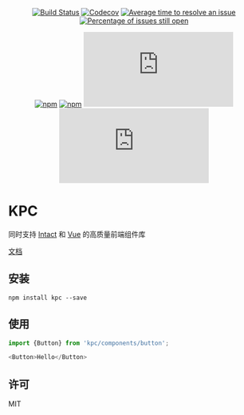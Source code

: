 <div align="center">

[![Build Status](https://travis-ci.org/ksc-fe/kpc.svg?branch=master)](https://travis-ci.org/ksc-fe/kpc)
[![Codecov](https://codecov.io/gh/ksc-fe/kpc/branch/master/graphs/badge.svg)](https://codecov.io/gh/ksc-fe/kpc/branch/master)
[![Average time to resolve an issue](http://isitmaintained.com/badge/resolution/ksc-fe/kpc.svg)](http://isitmaintained.com/project/ksc-fe/kpc "Average time to resolve an issue")
[![Percentage of issues still open](http://isitmaintained.com/badge/open/ksc-fe/kpc.svg)](http://isitmaintained.com/project/ksc-fe/kpc "Percentage of issues still open")

[![npm](https://img.shields.io/npm/dm/kpc.svg)](https://www.npmjs.com/package/kpc)
[![npm](https://img.shields.io/npm/v/kpc.svg)](https://www.npmjs.com/package/kpc)
[![gzip size: js](http://img.badgesize.io/ksc-fe/kpc/master/dist/kpc.min.js?compression=gzip&label=gzip%20size:%20js)](https://cdn.jsdelivr.net/npm/kpc/dist/)
[![gzip size: css](http://img.badgesize.io/ksc-fe/kpc/master/dist/kpc.css?compression=gzip&label=gzip%20size:%20css)](https://cdn.jsdelivr.net/npm/kpc/dist/)

</div>

# KPC

同时支持 [Intact][1] 和 [Vue][2] 的高质量前端组件库

[文档](https://ksc-fe.github.io/kpc/)

## 安装

```shell
npm install kpc --save
```

## 使用

```js
import {Button} from 'kpc/components/button';

<Button>Hello</Button>
```

## 许可

MIT


[1]: http://javey.github.io/intact/
[2]: https://vuejs.org/
